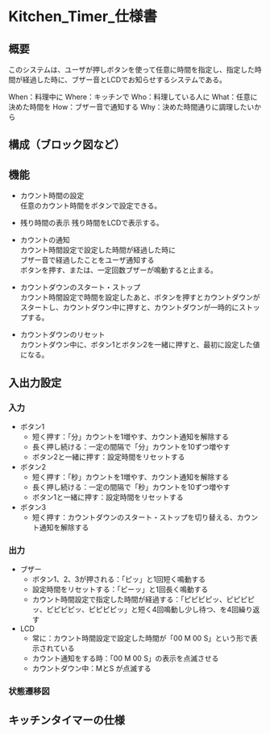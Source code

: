 # Kitchen_Timer_仕様書

## 概要

このシステムは、ユーザが押しボタンを使って任意に時間を指定し、指定した時間が経過した時に、ブザー音とLCDでお知らせするシステムである。

When：料理中に
Where：キッチンで
Who：料理している人に
What：任意に決めた時間を
How：ブザー音で通知する
Why：決めた時間通りに調理したいから

## 構成（ブロック図など）

## 機能

+ カウント時間の設定  
  任意のカウント時間をボタンで設定できる。

+ 残り時間の表示
  残り時間をLCDで表示する。

+ カウントの通知  
  カウント時間設定で設定した時間が経過した時に  
  ブザー音で経過したことをユーザ通知する  
  ボタンを押す、または、一定回数ブザーが鳴動すると止まる。

+ カウントダウンのスタート・ストップ  
  カウント時間設定で時間を設定したあと、ボタンを押すとカウントダウンがスタートし、カウントダウン中に押すと、カウントダウンが一時的にストップする。

+ カウントダウンのリセット  
  カウントダウン中に、ボタン1とボタン2を一緒に押すと、最初に設定した値になる。

## 入出力設定

### 入力

+ ボタン1  
  + 短く押す：「分」カウントを1増やす、カウント通知を解除する
  + 長く押し続ける：一定の間隔で「分」カウントを10ずつ増やす  
  + ボタン2と一緒に押す：設定時間をリセットする
+ ボタン2  
  + 短く押す：「秒」カウントを1増やす、カウント通知を解除する
  + 長く押し続ける：一定の間隔で「秒」カウントを10ずつ増やす
  + ボタン1と一緒に押す：設定時間をリセットする
+ ボタン3  
  + 短く押す：カウントダウンのスタート・ストップを切り替える、カウント通知を解除する

### 出力

+ ブザー  
  + ボタン1、2、3が押される：「ピッ」と1回短く鳴動する  
  + 設定時間をリセットする：「ピーッ」と1回長く鳴動する
  + カウント時間設定で指定した時間が経過する：「ピピピピッ、ピピピピッ、ピピピピッ、ピピピピッ」と短く4回鳴動し少し待つ、を4回繰り返す
+ LCD
  + 常に：カウント時間設定で設定した時間が「00 M 00 S」という形で表示されている
  + カウント通知をする時：「00 M 00 S」の表示を点滅させる
  + カウントダウン中：MとS が点滅する

### 状態遷移図

## キッチンタイマーの仕様